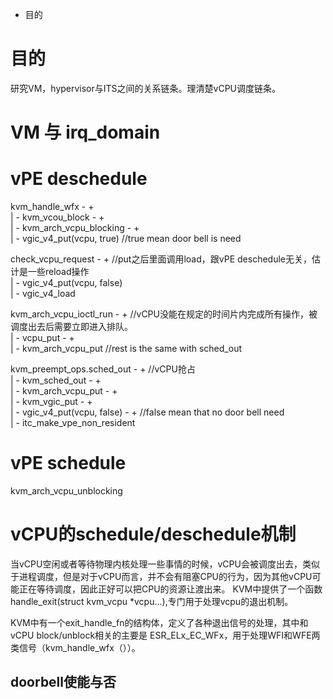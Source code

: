 + 目的


# 目的
研究VM，hypervisor与ITS之间的关系链条。理清楚vCPU调度链条。

# VM 与 irq_domain


# vPE deschedule

kvm_handle_wfx - +  
                 | - kvm_vcou_block - +  
                                      | - kvm_arch_vcpu_blocking - +  
                                                                   | - vgic_v4_put(vcpu, true)  //true mean door bell is need

check_vcpu_request - + //put之后里面调用load，跟vPE deschedule无关，估计是一些reload操作  
                     | - vgic_v4_put(vcpu, false)  
                     | - vgic_v4_load  
                     
                     
kvm_arch_vcpu_ioctl_run - + //vCPU没能在规定的时间片内完成所有操作，被调度出去后需要立即进入排队。                    
                          | - vcpu_put - +  
                                         | - kvm_arch_vcpu_put   //rest is the same with sched_out  

kvm_preempt_ops.sched_out - + //vCPU抢占  
                            | - kvm_sched_out - +  
                                                | - kvm_arch_vcpu_put - +  
                                                                        | - kvm_vgic_put - +  
                                                                                           | - vgic_v4_put(vcpu, false) - + //false mean that no door bell need  
                                                                                                                          | - itc_make_vpe_non_resident


# vPE schedule

kvm_arch_vcpu_unblocking

# vCPU的schedule/deschedule机制
当vCPU空闲或者等待物理内核处理一些事情的时候，vCPU会被调度出去，类似于进程调度，但是对于vCPU而言，并不会有阻塞CPU的行为，因为其他vCPU可能正在等待调度，因此正好可以把CPU的资源让渡出来。
KVM中提供了一个函数 handle_exit(struct kvm_vcpu *vcpu...),专门用于处理vcpu的退出机制。

KVM中有一个exit_handle_fn的结构体，定义了各种退出信号的处理，其中和vCPU block/unblock相关的主要是 ESR_ELx_EC_WFx，用于处理WFI和WFE两类信号（kvm_handle_wfx（））。

## doorbell使能与否




